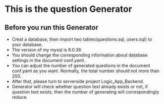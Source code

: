 # This is the question Generator 

## Before you run this Generator
* Creat a database, then import two tables(questions.sql, users.sql) to your database.
* The version of my mysql is 8.0.36
* You should change the corresponding information about database settings in the document conf.yaml.
* You can adjust the number of generated questions in the document conf.yaml as you want. Normally, the total number should not more than 200.
* After that, please turn to serverside project Logic_App_Backend. 
* Generator will check whether question text already exists or not, if question text exists, then the number of generating will correspondingly reduce.